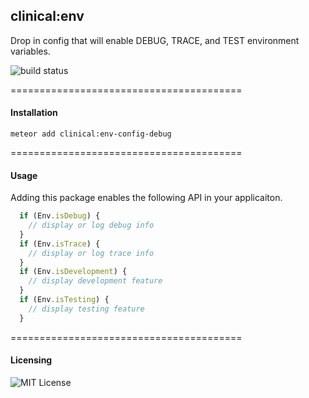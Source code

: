 ## clinical:env  


Drop in config that will enable DEBUG, TRACE, and TEST environment variables.

![build status](https://travis-ci.org/awatson1978/env.svg?branch=master)

========================================
#### Installation

``meteor add clinical:env-config-debug``

========================================
#### Usage

Adding this package enables the following API in your applicaiton.  

````js
  if (Env.isDebug) {
    // display or log debug info
  }
  if (Env.isTrace) {
    // display or log trace info
  }
  if (Env.isDevelopment) {
    // display development feature
  }
  if (Env.isTesting) {
    // display testing feature
  }
````

========================================
#### Licensing  

![MIT License](https://img.shields.io/badge/license-MIT-blue.svg)
